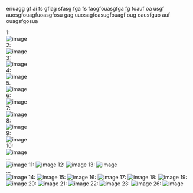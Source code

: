 
eriuagg gf ai fs gfiag sfasg fga fs faogfouasgfga fg foauf oa usgf     
auosgfouagfuoasgfosu gag uuosagfoasugfouagf oug oausfguo auf ouagsfgosua

1:  
![image](https://github.com/user-attachments/assets/809a8a1a-f16a-41cf-ba27-692d41e8403e)  
2:  
![image](https://github.com/user-attachments/assets/cff0b954-d67b-4b84-b8da-3b3489e0d886)  
3:  
![image](https://github.com/user-attachments/assets/21e034d9-cb39-4929-8ca4-915f7e395b6e)  
4:  
![image](https://github.com/user-attachments/assets/d02d4b75-13f8-4a38-8a39-c966fe162586)  
5.  
![image](https://github.com/user-attachments/assets/9d1dd47a-dcbb-47de-8f48-5ba8d9051f47)  
6:  
![image](https://github.com/user-attachments/assets/b063c9e9-7271-45bd-ad09-f7f8b184f568)  
7:  
![image](https://github.com/user-attachments/assets/ab361125-d83f-46b5-95ce-f27c3bad1278)  
8:  
![image](https://github.com/user-attachments/assets/ba8e4b2a-3313-4b7d-806c-18955da08995)  
9:  
![image](https://github.com/user-attachments/assets/1eb0179a-d539-4c64-9a06-09475e4f5c80)  
10:   
![image](https://github.com/user-attachments/assets/6299f897-fcaa-4048-897e-428dc855c7e3)  
...  
![image](https://github.com/user-attachments/assets/69e151f9-314a-4a10-b756-9e5082d46024)
11: 
![image](https://github.com/user-attachments/assets/2ab8aa51-53c0-42f5-899c-722904785a1e)
12:
![image](https://github.com/user-attachments/assets/02f2796a-8b7c-476a-bfc2-d30e2144e871)
13:
![image](https://github.com/user-attachments/assets/390045d4-133e-405f-92c0-ccd9ec040d4f)  
...  
![image](https://github.com/user-attachments/assets/80ee073b-7dbc-4419-8d08-15db3c0d89c2)
14:
![image](https://github.com/user-attachments/assets/4bc90ec9-5058-48ba-b1ef-8504c7674825)
15:
![image](https://github.com/user-attachments/assets/2ae1f05b-66ab-45bf-ae3c-ba1ede909355)
16:
![image](https://github.com/user-attachments/assets/bd6a6be3-2f6c-4bc9-abb4-18ec9cf076a8)
17:
![image](https://github.com/user-attachments/assets/b735ef7a-2e95-4bed-8d4e-b41bf56ffd72)
18:
![image](https://github.com/user-attachments/assets/c8bfdd2d-62f9-4b9e-ad60-abbac5838c75)
19: 
![image](https://github.com/user-attachments/assets/eeeca43d-9271-4197-b03a-4a076d96cf78)
20:
![image](https://github.com/user-attachments/assets/44aa5663-e130-4a76-8507-06a062f5c685)
21:
![image](https://github.com/user-attachments/assets/599a60d3-ab4e-4e37-8cfa-e889b81e687f)
22:
![image](https://github.com/user-attachments/assets/bca86cfd-3111-4b2d-b707-f1e5a3f1ed46)
23:
![image](https://github.com/user-attachments/assets/14158013-3394-411a-9a0e-af5a27488697)
26:
![image](https://github.com/user-attachments/assets/3c8eb9b4-eee0-457e-8afa-df7292c4caa6)
